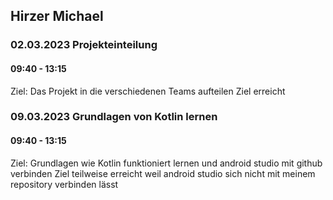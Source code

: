 ## Hirzer Michael

### 02.03.2023 Projekteinteilung

#### 09:40 - 13:15

Ziel: Das Projekt in die verschiedenen Teams aufteilen
Ziel erreicht


### 09.03.2023 Grundlagen von Kotlin lernen

#### 09:40 - 13:15

Ziel: Grundlagen wie Kotlin funktioniert lernen und android studio mit github verbinden
Ziel teilweise erreicht weil android studio sich nicht mit meinem repository verbinden lässt